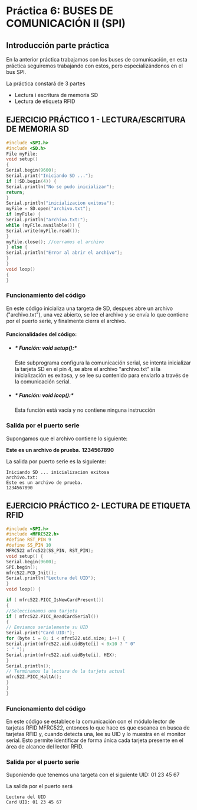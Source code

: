 # Práctica 6: BUSES DE COMUNICACIÓN II (SPI)
## Introducción parte práctica
En la anterior práctica trabajamos con los buses de comunicación, en esta práctica seguiremos trabajando con estos, pero especializándonos en el bus SPI.

La práctica constará de 3 partes 
 - Lectura i escritura de memoria SD
 - Lectura de etiqueta RFID

## EJERCICIO PRÁCTICO 1 - LECTURA/ESCRITURA DE MEMORIA SD
```c++
#include <SPI.h>
#include <SD.h>
File myFile;
void setup()
{
Serial.begin(9600);
Serial.print("Iniciando SD ...");
if (!SD.begin(4)) {
Serial.println("No se pudo inicializar");
return;
}
Serial.println("inicializacion exitosa");
myFile = SD.open("archivo.txt");
if (myFile) {
Serial.println("archivo.txt:");
while (myFile.available()) {
Serial.write(myFile.read());
}
myFile.close(); //cerramos el archivo
} else {
Serial.println("Error al abrir el archivo");
}
}
void loop()
{
}
```
### Funcionamiento del código
En este código inicializa una targeta de SD, despues abre un archivo ("archivo.txt"), una vez abierto, se lee el archivo y se envía lo que contiene por el puerto serie, y finalmente cierra el archivo.

#### Funcionalidades del código:
- ##### * Función: void setup():*
   Este subprograma configura la comunicación serial, se intenta inicializar la tarjeta SD en el pin 4, se abre el archivo "archivo.txt" si la inicialización es exitosa, y se lee su contenido para enviarlo a través de la comunicación serial.
 
 - ##### * Función: void loop():*
   Esta función está vacía y no contiene ninguna instrucción

### Salida por el puerto serie
Supongamos que el archivo contiene lo siguiente:

**Este es un archivo de prueba.** 
**1234567890**

La salida por puerto serie es la siguiente:
```
Iniciando SD ... inicializacion exitosa
archivo.txt:
Este es un archivo de prueba.
1234567890
```

## EJERCICIO PRÁCTICO 2- LECTURA DE ETIQUETA RFID
```c++
#include <SPI.h>
#include <MFRC522.h>
#define RST_PIN 9 
#define SS_PIN 10 
MFRC522 mfrc522(SS_PIN, RST_PIN); 
void setup() {
Serial.begin(9600); 
SPI.begin(); 
mfrc522.PCD_Init(); 
Serial.println("Lectura del UID");
}
void loop() {

if ( mfrc522.PICC_IsNewCardPresent())
{
//Seleccionamos una tarjeta
if ( mfrc522.PICC_ReadCardSerial())
{
// Enviamos serialemente su UID
Serial.print("Card UID:");
for (byte i = 0; i < mfrc522.uid.size; i++) {
Serial.print(mfrc522.uid.uidByte[i] < 0x10 ? " 0"
: " ");
Serial.print(mfrc522.uid.uidByte[i], HEX);
}
Serial.println();
// Terminamos la lectura de la tarjeta actual
mfrc522.PICC_HaltA();
}
}
}
```
### Funcionamiento del código
En este código se establece la comunicación con el módulo lector de tarjetas RFID MFRC522, entonces lo que hace es que escanea en busca de tarjetas RFID y, cuando detecta una, lee su UID y lo muestra en el monitor serial. Esto permite identificar de forma única cada tarjeta presente en el área de alcance del lector RFID.


### Salida por el puerto serie
Suponiendo que tenemos una targeta con el siguiente UID: 01 23 45 67

La salida por el puerto será

```
Lectura del UID
Card UID: 01 23 45 67

```




